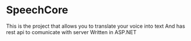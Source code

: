 # SpeechCore
This is the project that allows you to translate your voice into text 
And has rest api to comunicate with server
Written in ASP.NET 
